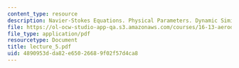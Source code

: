 ```yaml
---
content_type: resource
description: Navier-Stokes Equations. Physical Parameters. Dynamic Similarity
file: https://ol-ocw-studio-app-qa.s3.amazonaws.com/courses/16-13-aerodynamics-of-viscous-fluids-fall-2003/4890953dda82e65026689f02f57d4ca8_lecture_5.pdf
file_type: application/pdf
resourcetype: Document
title: lecture_5.pdf
uid: 4890953d-da82-e650-2668-9f02f57d4ca8
---
```


